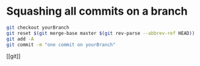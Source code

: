 # Squashing all commits on a branch

```bash
git checkout yourBranch
git reset $(git merge-base master $(git rev-parse --abbrev-ref HEAD))
git add -A
git commit -m "one commit on yourBranch"
```

[[git]]
